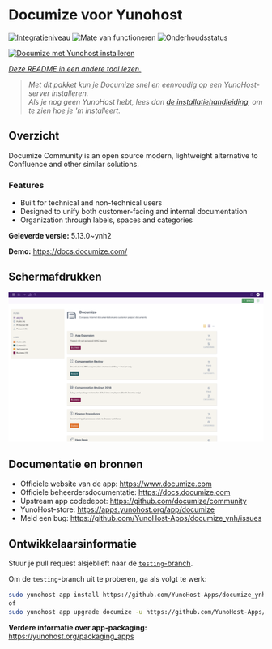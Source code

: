 <!--
NB: Deze README is automatisch gegenereerd door <https://github.com/YunoHost/apps/tree/master/tools/readme_generator>
Hij mag NIET handmatig aangepast worden.
-->

# Documize voor Yunohost

[![Integratieniveau](https://apps.yunohost.org/badge/integration/documize)](https://ci-apps.yunohost.org/ci/apps/documize/)
![Mate van functioneren](https://apps.yunohost.org/badge/state/documize)
![Onderhoudsstatus](https://apps.yunohost.org/badge/maintained/documize)

[![Documize met Yunohost installeren](https://install-app.yunohost.org/install-with-yunohost.svg)](https://install-app.yunohost.org/?app=documize)

*[Deze README in een andere taal lezen.](./ALL_README.md)*

> *Met dit pakket kun je Documize snel en eenvoudig op een YunoHost-server installeren.*  
> *Als je nog geen YunoHost hebt, lees dan [de installatiehandleiding](https://yunohost.org/install), om te zien hoe je 'm installeert.*

## Overzicht

Documize Community is an open source modern, lightweight alternative to Confluence and other similar solutions.

### Features

- Built for technical and non-technical users
- Designed to unify both customer-facing and internal documentation
- Organization through labels, spaces and categories

**Geleverde versie:** 5.13.0~ynh2

**Demo:** <https://docs.documize.com/>

## Schermafdrukken

![Schermafdrukken van Documize](./doc/screenshots/screenshot.png)

## Documentatie en bronnen

- Officiele website van de app: <https://www.documize.com>
- Officiele beheerdersdocumentatie: <https://docs.documize.com>
- Upstream app codedepot: <https://github.com/documize/community>
- YunoHost-store: <https://apps.yunohost.org/app/documize>
- Meld een bug: <https://github.com/YunoHost-Apps/documize_ynh/issues>

## Ontwikkelaarsinformatie

Stuur je pull request alsjeblieft naar de [`testing`-branch](https://github.com/YunoHost-Apps/documize_ynh/tree/testing).

Om de `testing`-branch uit te proberen, ga als volgt te werk:

```bash
sudo yunohost app install https://github.com/YunoHost-Apps/documize_ynh/tree/testing --debug
of
sudo yunohost app upgrade documize -u https://github.com/YunoHost-Apps/documize_ynh/tree/testing --debug
```

**Verdere informatie over app-packaging:** <https://yunohost.org/packaging_apps>
